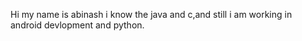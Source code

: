 Hi my name is abinash
i know the java and c,and still i am working in android devlopment and python.
